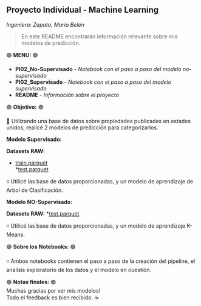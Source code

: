 ## Proyecto Individual - Machine Learning 
_Ingeniera: Zapata, María Belén_

> En este README encontrarán información relevante sobre mis modelos de predicción.

:purple_circle: **MENU:** :purple_circle:
* **PI02_No-Supervisado** - _Notebook con el paso a paso del modelo no-supervisado_
* **PI02_Supervisado** - _Notebook con el paso a paso del modelo supervisado_
* **README** - _Información sobre el proyecto_

:purple_circle: **Objetivo:** :purple_circle:

:small_blue_diamond: Utilizando una base de datos sobre propiedades publicadas en estados unidos, realicé 2 modelos de predicción para categorizarlos. 

**Modelo Supervisado:** 

**Datasets RAW:**
* [train.parquet](https://drive.google.com/file/d/1PEniLDqZVbbO5bafFyHDWBagLSYPEaL_/view?usp=share_link) <br>
*[test.parquet](https://drive.google.com/file/d/1k_Phe1qPdf8nUIRBv35Blpv9GTF-G2lM/view?usp=share_link) <br>

:white_medium_small_square: Utilicé las base de datos proporcionadas, y un modelo de aprendizaje de Arbol de Clasificación. 

**Modelo NO-Supervisado:**

**Datasets RAW:**
*[test.parquet](https://drive.google.com/file/d/1FhzxwBPEdCVAYQHuuWkg4hggpC9l1xn1/view?usp=share_link)

:white_medium_small_square: Utilicé las base de datos proporcionadas, y un modelo de aprendizaje K-Means. 

:purple_circle: **Sobre los Notebooks:** :purple_circle: 

:white_medium_small_square: Ambos notebooks contienen el paso a paso de la creación del pipeline, el analisis exploratorio de los datos y el modelo en cuestión. 


:purple_circle: **Notas finales:** :purple_circle:<br>
Muchas gracias por ver mis modelos! <br> 
Todo el feedback es bien recibido. :coffee: